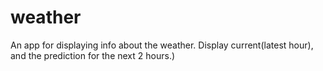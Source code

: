 # weather
An app for displaying info about the weather.
Display current(latest hour), and the prediction for the next 2 hours.)